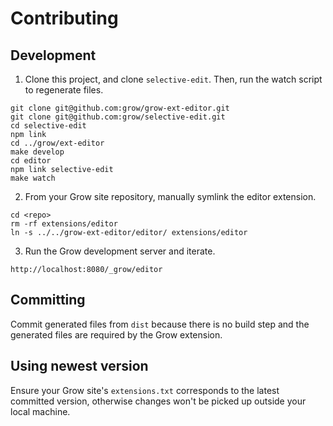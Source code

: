 # Contributing

## Development

1. Clone this project, and clone `selective-edit`. Then, run the watch script
   to regenerate files.

```
git clone git@github.com:grow/grow-ext-editor.git
git clone git@github.com:grow/selective-edit.git
cd selective-edit
npm link
cd ../grow/ext-editor
make develop
cd editor
npm link selective-edit
make watch
```

2. From your Grow site repository, manually symlink the editor extension.

```
cd <repo>
rm -rf extensions/editor
ln -s ../../grow-ext-editor/editor/ extensions/editor
```

3. Run the Grow development server and iterate.

```
http://localhost:8080/_grow/editor
```

## Committing

Commit generated files from `dist` because there is no build step and the
generated files are required by the Grow extension.

## Using newest version

Ensure your Grow site's `extensions.txt` corresponds to the latest committed
version, otherwise changes won't be picked up outside your local machine.
